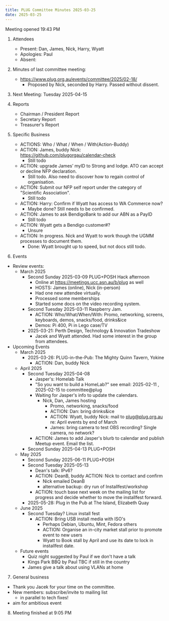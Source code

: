 ```yaml
---
title: PLUG Committee Minutes 2025-03-25
date: 2025-03-25
---
```


Meeting opened 19:43 PM

1. Attendees
    * Present: Dan, James, Nick, Harry, Wyatt
    * Apologies: Paul
    * Absent: 
       
2. Minutes of last committee meeting:
   - https://www.plug.org.au/events/committee/2025/02-18/
     - Proposed by Nick, seconded by Harry. Passed without dissent.

3. Next Meeting: Tuesday 2025-04-15

4. Reports
    - Chairman / President Report
    - Secretary Report
    - Treasurer's Report

5. Specific Business
    - ACTIONS: Who / What / When / With(Action-Buddy)
    - ACTION: James, buddy Nick: https://github.com/plugorgau/calendar-check
        - Still todo
    - ACTION: upgrade James’ myID to Strong and lodge. ATO can accept or decline NFP declaration.
        - Still todo. Also need to discover how to regain control of organisation.
    - ACTION: Submit our NFP self report under the category of "Scientific Association".
        - Still todo
    - ACTION: Harry: Confirm if Wyatt has access to WA Commerce now?
        - Maybe done? Still needs to be confirmed.
    - ACTION: James to ask BendigoBank to add our ABN as a PayID
        - Still todo
    - ACTION: Wyatt gets a Bendigo customer#?
        - Unsure
    - ACTION: In progress. Nick and Wyatt to work though the UGMM processes to document them.
        - Done: Wyatt brought up to speed, but not docs still todo.

6. Events
  * Review events:
    * March 2025
      * Second Sunday 2025-03-09 PLUG+POSH Hack afternoon
        * Online at https://meetings.ucc.asn.au/b/plug as well
        * HOSTS: James (online), Nick (in-person)
        * Had one new attendee virtually.
        * Processed some memberships
        * Started some docs on the video recording system.
      * Second Tuesday 2025-03-11 Raspberry Jam.
          * ACTION: Who/What/When/With: Promo, networking, screens, keyboards, demos, snacks/food, drinks&ice
          * Demos: Pi 400, Pi in Lego case/TV
      * 2025-03-21: Perth Design, Technology & Innovation Tradeshow
          * Jacek and Wyatt attended. Had some interest in the group from attendees.
  * Upcoming Events
    * March 2025
      * 2025-03-26: PLUG-in-the-Pub: The Mighty Quinn Tavern, Yokine
        * ACTION: Dan, buddy Nick
    * April 2025
      * Second Tuesday 2025-04-08
        * Jasper's: Homelab Talk
        * "So you want to build a HomeLab?" see email: 2025-02-11 , 2025-02-15 to committee@plug
        * Waiting for Jasper's info to update the calendars.
          * Nick, Dan, James hosting
            * Promo, networking, snacks/food
            * ACTION: Dan: bring drinks&ice
            * ACTION: Wyatt, buddy Nick: mail to plug@plug.org.au re: April events by end of March
            * James: bring camera to test OBS recording? Single camera, no network?
        * ACTION: James to add Jasper's blurb to calendar and publish Meetup event. Email the list.
      * Second Sunday 2025-04-13 PLUG+POSH
    * May 2025
      * Second Sunday 2025-06-11 PLUG+POSH
      * Second Tuesday 2025-05-13
        * Dean's talk: IPv6?
        * ACTION: DeanB, buddy ACTION: Nick to contact and confirm 
          * Nick emailed DeanB
          * alternative backup: dry run of Installfest/workshop
        * ACTION: touch base next week on the mailing list for progress and decide whether to move the installfest forward.
      * 2025-05-28: Plug in the Pub at The Island, Elizabeth Quay 
    * June 2025
      * Second Tuesday? Linux install fest 
        * ACTION: Bring USB install media with ISO's
          * Perhaps Debian, Ubuntu, Mint, Fedora others
          * ACTION: Organise an in-city market stall prior to promote event to new users
          * Wyatt to Book stall by April and use its date to lock in installfest date.
    * Future events
      * Quiz night suggested by Paul if we don't have a talk
      * Kings Park BBQ by Paul TBC if still in the country
      * James give a talk about using VLANs at home

7. General business

* Thank you Jacek for your time on the committee.
* New members: subscribe/invite to mailing list
  * in parallel to tech fixes! 
* aim for ambitious event

8. Meeting finished at 9:05 PM
